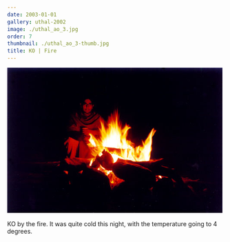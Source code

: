 ```yaml
---
date: 2003-01-01
gallery: uthal-2002
image: ./uthal_ao_3.jpg
order: 7
thumbnail: ./uthal_ao_3-thumb.jpg
title: KO | Fire
---
```


![KO | Fire](./uthal_ao_3.jpg)

KO by the fire. It was quite cold this night, with the temperature going to 4 degrees.